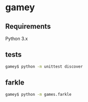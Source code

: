 # gamey

## Requirements
Python 3.x

## tests
```bash
gamey$ python -m unittest discover
```

## farkle
```bash
gamey$ python -m games.farkle
```